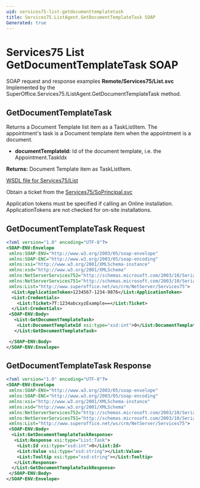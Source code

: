 ```yaml
---
uid: services75-list-getdocumenttemplatetask
title: Services75.ListAgent.GetDocumentTemplateTask SOAP
Generated: true
---
```


# Services75 List GetDocumentTemplateTask SOAP

SOAP request and response examples **Remote/Services75/List.svc**
Implemented by the <see cref="M:SuperOffice.Services75.IListAgent.GetDocumentTemplateTask">SuperOffice.Services75.IListAgent.GetDocumentTemplateTask</see> method.

## GetDocumentTemplateTask

Returns a Document Template list item as a TaskListItem. The appointment's task is a Document template item when the appointment is a document.

* **documentTemplateId:** Id of the document template, i.e. the Appointment.TaskIdx

**Returns:** Document Template item as TaskListItem.


[WSDL file for Services75/List](../Services75-List.md)

Obtain a ticket from the [Services75/SoPrincipal.svc](../SoPrincipal/SoPrincipal.md)

Application tokens must be specified if calling an Online installation. ApplicationTokens are not checked for on-site installations.

## GetDocumentTemplateTask Request

```xml
<?xml version="1.0" encoding="UTF-8"?>
<SOAP-ENV:Envelope
 xmlns:SOAP-ENV="http://www.w3.org/2003/05/soap-envelope"
 xmlns:SOAP-ENC="http://www.w3.org/2003/05/soap-encoding"
 xmlns:xsi="http://www.w3.org/2001/XMLSchema-instance"
 xmlns:xsd="http://www.w3.org/2001/XMLSchema"
 xmlns:NetServerServices752="http://schemas.microsoft.com/2003/10/Serialization/Arrays"
 xmlns:NetServerServices751="http://schemas.microsoft.com/2003/10/Serialization/"
 xmlns:List="http://www.superoffice.net/ws/crm/NetServer/Services75">
  <List:ApplicationToken>1234567-1234-9876</List:ApplicationToken>
  <List:Credentials>
    <List:Ticket>7T:1234abcxyzExample==</List:Ticket>
  </List:Credentials>
 <SOAP-ENV:Body>
   <List:GetDocumentTemplateTask>
    <List:DocumentTemplateId xsi:type="xsd:int">0</List:DocumentTemplateId>
   </List:GetDocumentTemplateTask>

 </SOAP-ENV:Body>
</SOAP-ENV:Envelope>

```


## GetDocumentTemplateTask Response

```xml
<?xml version="1.0" encoding="UTF-8"?>
<SOAP-ENV:Envelope
 xmlns:SOAP-ENV="http://www.w3.org/2003/05/soap-envelope"
 xmlns:SOAP-ENC="http://www.w3.org/2003/05/soap-encoding"
 xmlns:xsi="http://www.w3.org/2001/XMLSchema-instance"
 xmlns:xsd="http://www.w3.org/2001/XMLSchema"
 xmlns:NetServerServices752="http://schemas.microsoft.com/2003/10/Serialization/Arrays"
 xmlns:NetServerServices751="http://schemas.microsoft.com/2003/10/Serialization/"
 xmlns:List="http://www.superoffice.net/ws/crm/NetServer/Services75">
 <SOAP-ENV:Body>
  <List:GetDocumentTemplateTaskResponse>
   <List:Response xsi:type="List:Task">
    <List:Id xsi:type="xsd:int">0</List:Id>
    <List:Value xsi:type="xsd:string"></List:Value>
    <List:Tooltip xsi:type="xsd:string"></List:Tooltip>
   </List:Response>
  </List:GetDocumentTemplateTaskResponse>
 </SOAP-ENV:Body>
</SOAP-ENV:Envelope>

```

